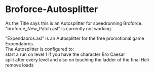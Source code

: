# Broforce-Autosplitter
As the Title says this is an Autosplitter for speedrunning Broforce. <br/>
"broforce_New_Patch.asl" is currently not working. <br/>


"Expendabros.asl" is an Autosplitter for the free promotional game Expendabros. <br/>
The Autosplitter is configured to: <br/>
start a run on level 1 if you have the character Bro Caesar <br/>
split after every level and also on touching the ladder of the final Heli<br/>
remove loads <br/>
